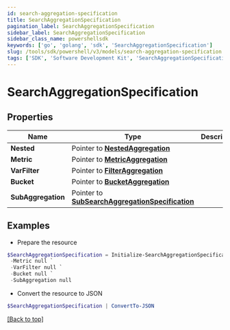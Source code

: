```yaml
---
id: search-aggregation-specification
title: SearchAggregationSpecification
pagination_label: SearchAggregationSpecification
sidebar_label: SearchAggregationSpecification
sidebar_class_name: powershellsdk
keywords: ['go', 'golang', 'sdk', 'SearchAggregationSpecification'] 
slug: /tools/sdk/powershell/v3/models/search-aggregation-specification
tags: ['SDK', 'Software Development Kit', 'SearchAggregationSpecification']
---
```



# SearchAggregationSpecification

## Properties

Name | Type | Description | Notes
------------ | ------------- | ------------- | -------------
**Nested** |  Pointer to [**NestedAggregation**](nested-aggregation) |  | [optional] 
**Metric** |  Pointer to [**MetricAggregation**](metric-aggregation) |  | [optional] 
**VarFilter** |  Pointer to [**FilterAggregation**](filter-aggregation) |  | [optional] 
**Bucket** |  Pointer to [**BucketAggregation**](bucket-aggregation) |  | [optional] 
**SubAggregation** |  Pointer to [**SubSearchAggregationSpecification**](sub-search-aggregation-specification) |  | [optional] 

## Examples

- Prepare the resource
```powershell
$SearchAggregationSpecification = Initialize-SearchAggregationSpecification  -Nested null `
 -Metric null `
 -VarFilter null `
 -Bucket null `
 -SubAggregation null
```

- Convert the resource to JSON
```powershell
$SearchAggregationSpecification | ConvertTo-JSON
```


[[Back to top]](#) 

